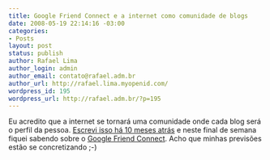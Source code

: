 ```yaml
---
title: Google Friend Connect e a internet como comunidade de blogs
date: 2008-05-19 22:14:16 -03:00
categories:
- Posts
layout: post
status: publish
author: Rafael Lima
author_login: admin
author_email: contato@rafael.adm.br
author_url: http://rafael.lima.myopenid.com/
wordpress_id: 195
wordpress_url: http://rafael.adm.br/?p=195
---
```


Eu acredito que a internet se tornar&aacute; uma comunidade onde cada blog ser&aacute; o perfil da pessoa. <a href="http://rafael.adm.br/p/comunidade-de-blogs-com-ia-semantica-colaboracao-e-openid/">Escrevi isso h&aacute; 10 meses atr&aacute;s</a> e neste final de semana fiquei sabendo sobre o <a href="http://www.google.com/friendconnect/">Google Friend Connect</a>. Acho que minhas previs&otilde;es est&atilde;o se concretizando ;-)

